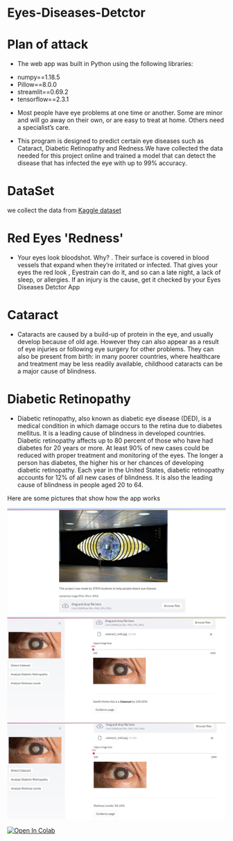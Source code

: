# Eyes-Diseases-Detctor

# Plan of attack
* The web app was built in Python using the following libraries:
- numpy==1.18.5
- Pillow==8.0.0
- streamlit==0.69.2
- tensorflow==2.3.1

* Most people have eye problems at one time or another. Some are minor and will go away on their own, or are easy to treat at home. Others need a specialist’s care.

* This program is designed to predict certain eye diseases such as Cataract, Diabetic Retinopathy and Redness.We have collected the data needed for this project online and trained a model that can detect the disease that has infected the eye with up to 99% accuracy. 
# DataSet 
we collect the data from [Kaggle dataset](https://www.kaggle.com/andrewmvd/ocular-disease-recognition-odir5k)
# Red Eyes 'Redness'
* Your eyes look bloodshot. Why? . Their surface is covered in blood vessels that expand when they’re irritated or infected. That gives your eyes the red look , Eyestrain can do it, and so can a late night, a lack of sleep, or allergies. If an injury is the cause, get it checked by your Eyes Diseases Detctor App

# Cataract
* Cataracts are caused by a build-up of protein in the eye, and usually develop because of old age. However they can also appear as a result of eye injuries or following eye surgery for other problems. They can also be present from birth: in many poorer countries, where healthcare and treatment may be less readily available, childhood cataracts can be a major cause of blindness.

# Diabetic Retinopathy
* Diabetic retinopathy, also known as diabetic eye disease (DED), is a medical condition in which damage occurs to the retina due to diabetes mellitus. It is a leading cause of blindness in developed countries.
Diabetic retinopathy affects up to 80 percent of those who have had diabetes for 20 years or more. At least 90% of new cases could be reduced with proper treatment and monitoring of the eyes. The longer a person has diabetes, the higher his or her chances of developing diabetic retinopathy. Each year in the United States, diabetic retinopathy accounts for 12% of all new cases of blindness. It is also the leading cause of blindness in people aged 20 to 64.

Here are some pictures that show how the app works

![alt text](https://github.com/Kareem-negm/Eyes-Diseases-Detctor/blob/main/test%20imges/4.jpg)
![alt text](https://github.com/Kareem-negm/Eyes-Diseases-Detctor/blob/main/test%20imges/1.jpg)
![alt text](https://github.com/Kareem-negm/Eyes-Diseases-Detctor/blob/main/test%20imges/3.jpg)


[![Open In Colab](https://colab.research.google.com/assets/colab-badge.svg)](https://colab.research.google.com/drive/1Nb0_B0kTpxirW5QSKlF7PS-ZdgdG9V9I#scrollTo=9o14iuO3yaGO)<br>

